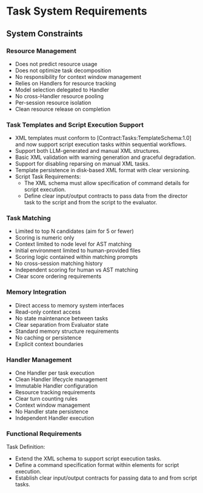 # Task System Requirements

## System Constraints

### Resource Management
- Does not predict resource usage
- Does not optimize task decomposition
- No responsibility for context window management
- Relies on Handlers for resource tracking
- Model selection delegated to Handler
- No cross-Handler resource pooling
- Per-session resource isolation
- Clean resource release on completion

### Task Templates and Script Execution Support
- XML templates must conform to [Contract:Tasks:TemplateSchema:1.0] and now support script execution tasks within sequential workflows.
- Support both LLM-generated and manual XML structures.
- Basic XML validation with warning generation and graceful degradation.
- Support for disabling reparsing on manual XML tasks.
- Template persistence in disk-based XML format with clear versioning.
- Script Task Requirements:
   - The XML schema must allow specification of command details for script execution.
   - Define clear input/output contracts to pass data from the director task to the script and from the script to the evaluator.

### Task Matching
- Limited to top N candidates (aim for 5 or fewer)
- Scoring is numeric only
- Context limited to node level for AST matching
- Initial environment limited to human-provided files
- Scoring logic contained within matching prompts
- No cross-session matching history
- Independent scoring for human vs AST matching
- Clear score ordering requirements

### Memory Integration
- Direct access to memory system interfaces
- Read-only context access
- No state maintenance between tasks
- Clear separation from Evaluator state
- Standard memory structure requirements
- No caching or persistence
- Explicit context boundaries

### Handler Management
- One Handler per task execution
- Clean Handler lifecycle management
- Immutable Handler configuration
- Resource tracking requirements
- Clear turn counting rules
- Context window management
- No Handler state persistence
- Independent Handler execution

### Functional Requirements
Task Definition:
- Extend the XML schema to support script execution tasks.
- Define a command specification format within <task> elements for script execution.
- Establish clear input/output contracts for passing data to and from script tasks.
